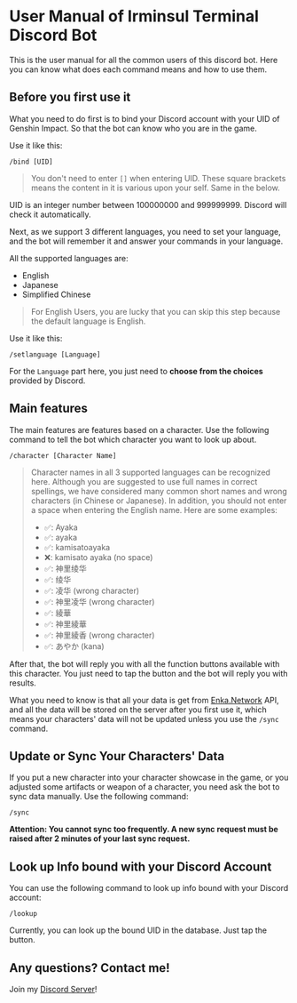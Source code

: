 # User Manual of Irminsul Terminal Discord Bot

This is the user manual for all the common users of this discord bot. Here you can know what does each command means
and how to use them.

## Before you first use it

What you need to do first is to bind your Discord account with your UID of Genshin Impact. So that the bot can know 
who you are in the game.

Use it like this:

```
/bind [UID]
```

> You don't need to enter `[]` when entering UID. These square brackets means the content in it is various upon your
> self. Same in the below.

UID is an integer number between 100000000 and 999999999. Discord will check it automatically.

Next, as we support 3 different languages, you need to set your language, and the bot will remember it and answer your 
commands in your language.

All the supported languages are:
- English
- Japanese
- Simplified Chinese

> For English Users, you are lucky that you can skip this step because the default language is English.

Use it like this:

```
/setlanguage [Language]
```

For the `Language` part here, you just need to **choose from the choices** provided by Discord.

## Main features

The main features are features based on a character. Use the following command to tell the bot which character you want 
to look up about.

```
/character [Character Name]
```

> Character names in all 3 supported languages can be recognized here. Although you are suggested to use full names in 
> correct spellings, we have considered many common short names and wrong characters (in Chinese or Japanese). In addition, you should not enter a space when entering 
> the English name. Here are some examples:
> 
> - ✅: Ayaka
> - ✅: ayaka
> - ✅: kamisatoayaka
> - ❌: kamisato ayaka (no space)
> - ✅: 神里绫华
> - ✅: 绫华
> - ✅: 凌华 (wrong character)
> - ✅: 神里凌华 (wrong character)
> - ✅: 綾華
> - ✅: 神里綾華
> - ✅: 神里綾香 (wrong character)
> - ✅: あやか (kana)
> 

After that, the bot will reply you with all the function buttons available with this character. You just need to tap the
button and the bot will reply you with results.

What you need to know is that all your data is get from [Enka.Network](https://enka.network) API, and all
the data will be stored on the server after you first use it, which means your characters'
data will not be updated unless you use the `/sync` command.

## Update or Sync Your Characters' Data

If you put a new character into your character showcase in the game, or you adjusted some artifacts or weapon of
a character, you need ask the bot to sync data manually. Use the following command:

```
/sync
```

**Attention: You cannot sync too frequently. A new sync request must be raised after 2 minutes of your last sync 
request.**

## Look up Info bound with your Discord Account

You can use the following command to look up info bound with your Discord account:

```
/lookup
```

Currently, you can look up the bound UID in the database. Just tap the button.

## Any questions? Contact me!

Join my [Discord Server](https://discord.gg/XyFAGduTcM)!
